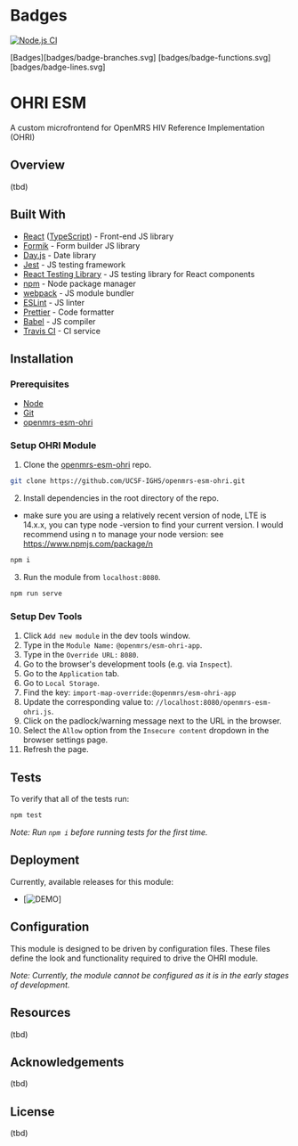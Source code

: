 # Badges
[![Node.js CI](https://github.com/UCSF-IGHS/openmrs-esm-ohri/actions/workflows/node.js.yml/badge.svg?branch=working)](https://github.com/UCSF-IGHS/openmrs-esm-ohri/actions/workflows/node.js.yml)

[Badges][badges/badge-branches.svg] [badges/badge-functions.svg] [badges/badge-lines.svg]
# OHRI ESM

A custom microfrontend for OpenMRS HIV Reference Implementation (OHRI)

## Overview

(tbd)

## Built With

* [React](https://reactjs.org/) ([TypeScript](https://www.typescriptlang.org)) - Front-end JS library
* [Formik](https://formik.org/docs/overview) - Form builder JS library
* [Day.js](https://day.js.org/) - Date library
* [Jest](https://jestjs.io/) - JS testing framework
* [React Testing Library](https://testing-library.com/) - JS testing library for React components
* [npm](https://www.npmjs.com/) - Node package manager
* [webpack](https://webpack.js.org/) - JS module bundler
* [ESLint](https://eslint.org/) - JS linter
* [Prettier](https://prettier.io/) - Code formatter
* [Babel](https://babeljs.io/) - JS compiler
* [Travis CI](https://travis-ci.org/) - CI service

## Installation

### Prerequisites

* [Node](https://nodejs.org/en/download/)
* [Git](https://git-scm.com/downloads)
* [openmrs-esm-ohri](https://github.com/UCSF-IGHS/openmrs-esm-ohri)

### Setup OHRI Module

1. Clone the [openmrs-esm-ohri](https://github.com/UCSF-IGHS/openmrs-esm-ohri) repo.

```sh
git clone https://github.com/UCSF-IGHS/openmrs-esm-ohri.git
```

2. Install dependencies in the root directory of the repo.
- make sure you are using a relatively recent version of node, LTE is 14.x.x, you can type node -version to find your current version. I would recommend using n to manage your node version: see https://www.npmjs.com/package/n
```sh
npm i
```

3. Run the module from `localhost:8080`.

```sh
npm run serve
```

### Setup Dev Tools

1. Click `Add new module` in the dev tools window.
2. Type in the `Module Name:` `@openmrs/esm-ohri-app`.
3. Type in the `Override URL:` `8080`.
4. Go to the browser's development tools (e.g. via `Inspect`).
5. Go to the `Application` tab.
6. Go to `Local Storage`.
7. Find the key: `import-map-override:@openmrs/esm-ohri-app`
8. Update the corresponding value to: `//localhost:8080/openmrs-esm-ohri.js`.
9. Click on the padlock/warning message next to the URL in the browser.
10. Select the `Allow` option from the `Insecure content` dropdown in the browser settings page.
11. Refresh the page.

## Tests

To verify that all of the tests run:

```sh
npm test
```

*Note: Run `npm i` before running tests for the first time.*

## Deployment

Currently, available releases for this module:
- [![DEMO](https://ohri-demo.globalhealthapp.net/)] 

## Configuration

This module is designed to be driven by configuration files. These files define the look and functionality required to drive the OHRI module.

*Note: Currently, the module cannot be configured as it is in the early stages of development.*

## Resources

(tbd)
## Acknowledgements

(tbd)
## License

(tbd)
